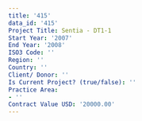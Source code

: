 ```yaml
---
title: '415'
data_id: '415'
Project Title: Sentia - DT1-1
Start Year: '2007'
End Year: '2008'
ISO3 Code: ''
Region: ''
Country: ''
Client/ Donor: ''
Is Current Project? (true/false): ''
Practice Area:
- ''
Contract Value USD: '20000.00'
---
```


